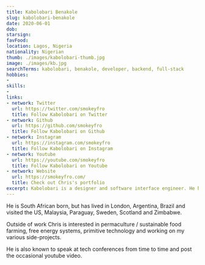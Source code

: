 ```yaml
---
title: Kabolobari Benakole
slug: kabolobari-benakole
date: 2020-06-01
dob: 
starsign: 
favFood: 
location: Lagos, Nigeria
nationality: Nigerian
thumb: ./images/kabolobari-thumb.jpg
image: ./images/kb.jpg
searchTerms: kabolobari, benakole, developer, backend, full-stack
hobbies: 
- 
skills: 
- 
links:
- network: Twitter
  url: https://twitter.com/smokeyfro
  title: Follow Kabolobari on Twitter
- network: Github
  url: https://github.com/smokeyfro
  title: Follow Kabolobari on Github
- network: Instagram
  url: https://instagram.com/smokeyfro
  title: Follow Kabolobari on Instagram
- network: Youtube
  url: https://youtube.com/smokeyfro
  title: Follow Kabolobari on Youtube
- network: Website
  url: https://smokeyfro.com/
  title: Check out Chris's portfolio
excerpt: Kabolobari is a designer and software interface engineer. He has built a career mainly on ways things should be built, and pioneered a body of knowledge called “The Golden Ratio of Good Design,” which he teaches at meetups, schools, and conferences. His work intersects product, brand, and user experience design.
---
```

He is South African born, but has lived in London, Argentina, Brazil and visited the US, Malaysia, Paraguay, Sweden, Scotland and Zimbabwe.

Outside of work Chris is interested in permaculture / sustainable food farming, free energy systems, primitive technology and working on my various side-projects.

He is also known to speak at tech conferences from time to time and post the occasional youtube video.